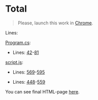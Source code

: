 # Total

> Please, launch this work in [Chrome](https://www.google.com/intl/uk_ua/chrome/).

Lines:

[Program.cs](https://github.com/mezgoodle/canvas-graph-visualize/blob/master/Lab_rob_5/matrix/Program.cs):

- Lines: [42](https://github.com/mezgoodle/canvas-graph-visualize/blob/master/Lab_rob_5/matrix/Program.cs#L42)-[81](https://github.com/mezgoodle/canvas-graph-visualize/blob/master/Lab_rob_5/matrix/Program.cs#L81)

[script.js](https://github.com/mezgoodle/canvas-graph-visualize/blob/master/Lab_rob_5/matrix/Program.cs):

- Lines: [569](https://github.com/mezgoodle/canvas-graph-visualize/blob/master/Lab_rob_5/script.js#L569)-[595](https://github.com/mezgoodle/canvas-graph-visualize/blob/master/Lab_rob_5/script.js#L595)

- Lines: [448](https://github.com/mezgoodle/canvas-graph-visualize/blob/master/Lab_rob_5/script.js#L448)-[559](https://github.com/mezgoodle/canvas-graph-visualize/blob/master/Lab_rob_5/script.js#L559)

You can see final HTML-page [here](https://mezgoodle.github.io/canvas-graph-visualize/Lab_rob_5/).
